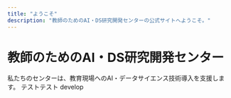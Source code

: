 ```yaml
---
title: "ようこそ"
description: "教師のためのAI・DS研究開発センターの公式サイトへようこそ。"
---
```


# 教師のためのAI・DS研究開発センター

私たちのセンターは、教育現場へのAI・データサイエンス技術導入を支援します。
テストテスト
develop
